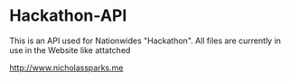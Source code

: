 # Hackathon-API
This is an API used for Nationwides "Hackathon".
All files are currently in use in the Website like attatched

http://www.nicholassparks.me
